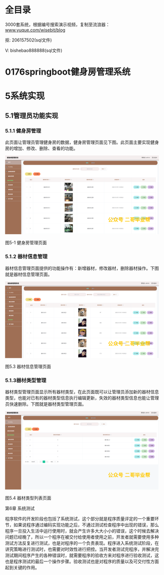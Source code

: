 # 全目录

3000套系统，根据编号搜索演示视频，复制至流浪器：www.yuque.com/wisebit/blog


<p>抠: 206157502(sql文件)</p>
<p>V: bishebao888888(sql文件)</p>



# 0176springboot健身房管理系统

# 5系统实现

## 5.1管理员功能实现
### 5.1.1 健身房管理
此页面让管理员管理健身房的数据，健身房管理页面见下图。此页面主要实现健身房的增加、修改、删除、查看的功能。

![](/md/blog.012.png)

图5-1 健身房管理页面
### 5.1.2 器材信息管理
器材信息管理页面提供的功能操作有：新增器材，修改器材，删除器材操作。下图就是器材信息管理页面。

![](/md/blog.013.png)

图5.3 器材信息管理页面
### 5.1.3器材类型管理
器材类型管理页面显示所有器材类型，在此页面既可以让管理员添加新的器材信息类型，也能对已有的器材类型信息执行编辑更新，失效的器材类型信息也能让管理员快速删除。下图就是器材类型管理页面。

![](/md/blog.014.png)

图5.4 器材类型列表页面

第6章 系统测试

程序软件的开发阶段也包括了系统测试，这个部分就是程序质量评定的一个重要环节，如果说程序通过编码实现功能之后，不通过测试检查程序中出现的错误，那么程序一旦投入生活中运行使用时，就会产生许多大大小小的错误，这个时候去解决问题已经晚了，所以一个程序在被交付给使用者使用之前，开发者就需要使用多种测试方法反复进行测试，也是对程序的一个负责表现。程序进入系统测试阶段，在讲究策略进行测试时，也需要对时效性进行把控。当开发者测试完程序，并解决完测试期间程序产生的各种错误时，就需要程序的验收方来对程序进行验收测试，这也是程序测试的最后一个操作步骤。验收测试也是对程序的质量以及可交付性方面起到关键的作用。











